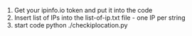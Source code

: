 1) Get your ipinfo.io token and put it into the code
2) Insert list of IPs into the list-of-ip.txt file - one IP per string
3) start code python ./checkiplocation.py

